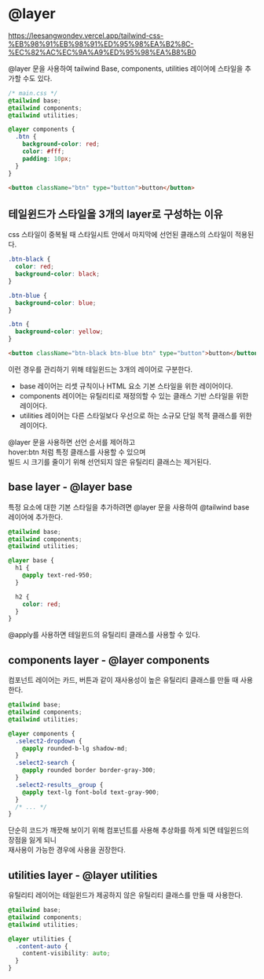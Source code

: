 # @layer

https://leesangwondev.vercel.app/tailwind-css-%EB%98%91%EB%98%91%ED%95%98%EA%B2%8C-%EC%82%AC%EC%9A%A9%ED%95%98%EA%B8%B0

@layer 문을 사용하여 tailwind Base, components, utilities 레이어에 스타일을 추가할 수도 있다.

```css
/* main.css */
@tailwind base;
@tailwind components;
@tailwind utilities;

@layer components {
  .btn {
    background-color: red;
    color: #fff;
    padding: 10px;
  }
}
```

```html
<button className="btn" type="button">button</button>
```

## 테일윈드가 스타일을 3개의 layer로 구성하는 이유

css 스타일이 중복될 때 스타일시트 안에서 마지막에 선언된 클래스의 스타일이 적용된다.

```css
.btn-black {
  color: red;
  background-color: black;
}

.btn-blue {
  background-color: blue;
}

.btn {
  background-color: yellow;
}
```

```html
<button className="btn-black btn-blue btn" type="button">button</button>
```

이런 경우를 관리하기 위해 테일윈드는 3개의 레이어로 구분한다.

- base 레이어는 리셋 규칙이나 HTML 요소 기본 스타일을 위한 레이어이다.
- components 레이어는 유틸리티로 재정의할 수 있는 클래스 기반 스타일을 위한 레이어다.
- utilities 레이어는 다른 스타일보다 우선으로 하는 소규모 단일 목적 클래스를 위한 레이어다.

@layer 문을 사용하면 선언 순서를 제어하고  
hover:btn 처럼 특정 클래스를 사용할 수 있으며  
빌드 시 크기를 줄이기 위해 선언되지 않은 유틸리티 클래스는 제거된다.

## base layer - @layer base

특정 요소에 대한 기본 스타일을 추가하려면 @layer 문을 사용하여 @tailwind base 레이어에 추가한다.

```css
@tailwind base;
@tailwind components;
@tailwind utilities;

@layer base {
  h1 {
    @apply text-red-950;
  }

  h2 {
    color: red;
  }
}
```

@apply를 사용하면 테일윈드의 유틸리티 클래스를 사용할 수 있다.

## components layer - @layer components

컴포넌트 레이어는 카드, 버튼과 같이 재사용성이 높은 유틸리티 클래스를 만들 때 사용한다.

```css
@tailwind base;
@tailwind components;
@tailwind utilities;

@layer components {
  .select2-dropdown {
    @apply rounded-b-lg shadow-md;
  }
  .select2-search {
    @apply rounded border border-gray-300;
  }
  .select2-results__group {
    @apply text-lg font-bold text-gray-900;
  }
  /* ... */
}
```

단순히 코드가 깨끗해 보이기 위해 컴포넌트를 사용해 추상화를 하게 되면 테일윈드의 장점을 잃게 되니  
재사용이 가능한 경우에 사용을 권장한다.

## utilities layer - @layer utilities

유틸리티 레이어는 테일윈드가 제공하지 않은 유틸리티 클래스를 만들 때 사용한다.

```css
@tailwind base;
@tailwind components;
@tailwind utilities;

@layer utilities {
  .content-auto {
    content-visibility: auto;
  }
}
```
